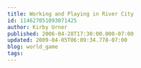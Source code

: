 ```yaml
---
title: Working and Playing in River City
id: 114627051093071425
author: Kirby Urner
published: 2006-04-28T17:30:00.000-07:00
updated: 2009-04-05T06:09:34.778-07:00
blog: world_game
tags: 
---
```


